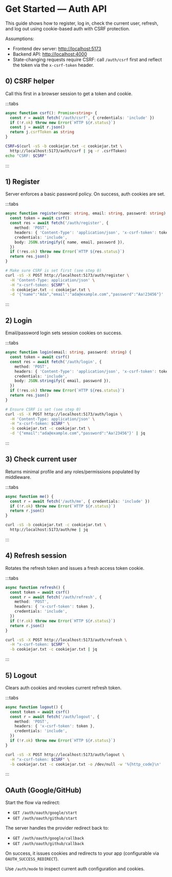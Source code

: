# Get Started — Auth API

This guide shows how to register, log in, check the current user, refresh, and log out using cookie-based auth with CSRF protection.

Assumptions:

- Frontend dev server: <http://localhost:5173>
- Backend API: <http://localhost:4000>
- State-changing requests require CSRF: call `/auth/csrf` first and reflect the token via the `x-csrf-token` header.

## 0) CSRF helper

Call this first in a browser session to get a token and cookie.

:::tabs

```ts title=TypeScript
async function csrf(): Promise<string> {
  const r = await fetch('/auth/csrf', { credentials: 'include' })
  if (!r.ok) throw new Error(`HTTP ${r.status}`)
  const j = await r.json()
  return j.csrfToken as string
}
```

```bash title=cURL
CSRF=$(curl -sS -b cookiejar.txt -c cookiejar.txt \
  http://localhost:5173/auth/csrf | jq -r .csrfToken)
echo "CSRF: $CSRF"
```

:::

## 1) Register

Server enforces a basic password policy. On success, auth cookies are set.

:::tabs

```ts title=TypeScript
async function register(name: string, email: string, password: string) {
  const token = await csrf()
  const res = await fetch('/auth/register', {
    method: 'POST',
    headers: { 'Content-Type': 'application/json', 'x-csrf-token': token },
    credentials: 'include',
    body: JSON.stringify({ name, email, password }),
  })
  if (!res.ok) throw new Error(`HTTP ${res.status}`)
  return res.json()
}
```

```bash title=cURL
# Make sure CSRF is set first (see step 0)
curl -sS -X POST http://localhost:5173/auth/register \
  -H 'Content-Type: application/json' \
  -H "x-csrf-token: $CSRF" \
  -b cookiejar.txt -c cookiejar.txt \
  -d '{"name":"Ada","email":"ada@example.com","password":"Aa!23456"}' | jq
```

:::

## 2) Login

Email/password login sets session cookies on success.

:::tabs

```ts title=TypeScript
async function login(email: string, password: string) {
  const token = await csrf()
  const res = await fetch('/auth/login', {
    method: 'POST',
    headers: { 'Content-Type': 'application/json', 'x-csrf-token': token },
    credentials: 'include',
    body: JSON.stringify({ email, password }),
  })
  if (!res.ok) throw new Error(`HTTP ${res.status}`)
  return res.json()
}
```

```bash title=cURL
# Ensure CSRF is set (see step 0)
curl -sS -X POST http://localhost:5173/auth/login \
  -H 'Content-Type: application/json' \
  -H "x-csrf-token: $CSRF" \
  -b cookiejar.txt -c cookiejar.txt \
  -d '{"email":"ada@example.com","password":"Aa!23456"}' | jq
```

:::

## 3) Check current user

Returns minimal profile and any roles/permissions populated by middleware.

:::tabs

```ts title=TypeScript
async function me() {
  const r = await fetch('/auth/me', { credentials: 'include' })
  if (!r.ok) throw new Error(`HTTP ${r.status}`)
  return r.json()
}
```

```bash title=cURL
curl -sS -b cookiejar.txt -c cookiejar.txt \
  http://localhost:5173/auth/me | jq
```

:::

## 4) Refresh session

Rotates the refresh token and issues a fresh access token cookie.

:::tabs

```ts title=TypeScript
async function refresh() {
  const token = await csrf()
  const r = await fetch('/auth/refresh', {
    method: 'POST',
    headers: { 'x-csrf-token': token },
    credentials: 'include',
  })
  if (!r.ok) throw new Error(`HTTP ${r.status}`)
  return r.json()
}
```

```bash title=cURL
curl -sS -X POST http://localhost:5173/auth/refresh \
  -H "x-csrf-token: $CSRF" \
  -b cookiejar.txt -c cookiejar.txt | jq
```

:::

## 5) Logout

Clears auth cookies and revokes current refresh token.

:::tabs

```ts title=TypeScript
async function logout() {
  const token = await csrf()
  const r = await fetch('/auth/logout', {
    method: 'POST',
    headers: { 'x-csrf-token': token },
    credentials: 'include',
  })
  if (!r.ok) throw new Error(`HTTP ${r.status}`)
}
```

```bash title=cURL
curl -sS -X POST http://localhost:5173/auth/logout \
  -H "x-csrf-token: $CSRF" \
  -b cookiejar.txt -c cookiejar.txt -o /dev/null -w '%{http_code}\n'
```

:::

## OAuth (Google/GitHub)

Start the flow via redirect:

- `GET /auth/oauth/google/start`
- `GET /auth/oauth/github/start`

The server handles the provider redirect back to:

- `GET /auth/oauth/google/callback`
- `GET /auth/oauth/github/callback`

On success, it issues cookies and redirects to your app (configurable via `OAUTH_SUCCESS_REDIRECT`).

Use `/auth/mode` to inspect current auth configuration and cookies.
